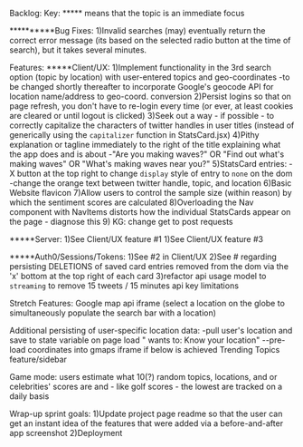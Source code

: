Backlog:
Key:
***** means that the topic is an immediate focus


**********Bug Fixes:
1)Invalid searches (may) eventually return the correct error message (its based on the selected radio button at the time of search), but it takes several minutes.


Features:
*****Client/UX:
1)Implement functionality in the 3rd search option (topic by location) with user-entered topics and geo-coordinates
-to be changed shortly thereafter to incorporate Google's geocode API for location name/address to geo-coord. conversion
2)Persist logins so that on page refresh, you don't have to re-login every time (or ever, at least cookies are cleared or until logout is clicked)
3)Seek out a way - if possible - to correctly capitalize the characters of twitter handles in user titles (instead of generically using the `capitalizer` function in StatsCard.jsx)
4)Pithy explanation or tagline immediately to the right of the title explaining what the app does and is about
-"Are you making waves?" OR "Find out what's making waves" OR "What's making waves near you?"
5)StatsCard entries:
-X button at the top right to change `display` style of entry to `none` on the dom
-change the orange text between twitter handle, topic, and location
6)Basic Website flavicon
7)Allow users to control the sample size (within reason) by which the sentiment scores are calculated
8)Overloading the Nav component with NavItems distorts how the individual StatsCards appear on the page - diagnose this
9) KG: change get to post requests


*****Server:
1)See Client/UX feature #1
1)See Client/UX feature #3



*****Auth0/Sessions/Tokens:
1)See #2 in Client/UX
2)See # regarding persisting DELETIONS of saved card entries removed from the dom via the 'x' bottom at the top right of each card
3)refactor api usage model to `streaming` to remove 15 tweets / 15 minutes api key limitations




Stretch Features:
Google map api iframe (select a location on the globe to simultaneously populate the search bar with a location)

Additional persisting of user-specific location data:
-pull user's location and save to state variable on page load "<web address> wants to: Know your location"
--pre-load coordinates into gmaps iframe if below is achieved
Trending Topics feature/sidebar

Game mode: users estimate what 10(?) random topics, locations, and or celebrities' scores are and - like golf scores - the lowest are tracked on a daily basis




Wrap-up sprint goals:
1)Update project page readme so that the user can get an instant idea of the features that were added via a before-and-after app screenshot
2)Deployment